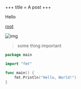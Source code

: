 +++
title = A post
+++

Hello

[root](/)

![img](/static/noise.jpeg)

> some thing important

```go
package main

import "fmt"

func main() {
    fmt.Println("Hello, World!")
}

```
